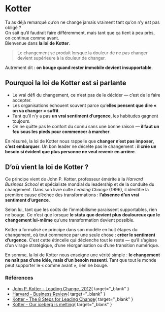 # Kotter

Tu as déjà remarqué qu’on ne change jamais vraiment tant qu’on n’y est pas obligé ?  
On sait qu’il faudrait faire différemment, mais tant que ça tient à peu près, on continue comme avant.  
Bienvenue dans **la loi de Kotter**.

> Le changement se produit lorsque la douleur de ne pas changer devient supérieure à la douleur de changer.

Autrement dit : **on bouge quand rester immobile devient insupportable**.

## Pourquoi la loi de Kotter est si parlante

* Le vrai défi du changement, ce n’est pas de le décider — c’est de le faire accepter.
* Les organisations échouent souvent parce qu’**elles pensent que dire « on va changer » suffit**.
* Tant qu’il n’y a pas **un vrai sentiment d’urgence**, les habitudes gagnent toujours.
* On ne quitte pas le confort du connu sans une bonne raison — **il faut un feu sous les pieds pour commencer à marcher**.

En résumé, la loi de Kotter nous rappelle que **changer n’est pas imposer, c’est embarquer**.
Un bon leader ne décrète pas le changement : **il crée un besoin si évident que plus personne ne veut revenir en arrière**.

## D’où vient la loi de Kotter ?

Ce principe vient de John P. Kotter, professeur émérite à la _Harvard Business School_ et spécialiste mondial du leadership et de la conduite du changement. Dans son livre culte _Leading Change_ (1996), il identifie la première cause d’échec des transformations : **l’absence d’un vrai sentiment d’urgence**.

Selon lui, tant que les coûts de l’immobilisme paraissent supportables, rien ne bouge.
Ce n’est que lorsque **le statu quo devient plus douloureux que le changement lui-même** qu’une transformation devient possible.

Kotter a formalisé ce principe dans son modèle en huit étapes du changement, où tout commence par une seule chose : **créer le sentiment d’urgence**. C’est cette étincelle qui déclenche tout le reste — qu’il s’agisse d’un virage stratégique, d’une réorganisation ou d’une transition numérique.

En somme, la loi de Kotter nous enseigne une vérité simple : **le changement ne naît pas d’une idée, mais d’un besoin ressenti**. Tant que tout le monde peut supporter le « comme avant », rien ne bouge.

### Références

* [John P. Kotter - Leading Change, 2012](https://www.amazon.fr/Leading-Change-John-P-Kotter/dp/1422186431){ target="_blank" }
* [Harvard - Business Review](https://hbr.org/1995/05/leading-change-why-transformation-efforts-fail-2 ){ target="_blank" }
* [Kotter - The 8 Steps for Leading Change](https://www.kotterinc.com/methodology/8-steps/){ target="_blank" }
* [Kotter - Our iceberg is melting](https://www.ouricebergismelting.com/){ target="_blank" }
